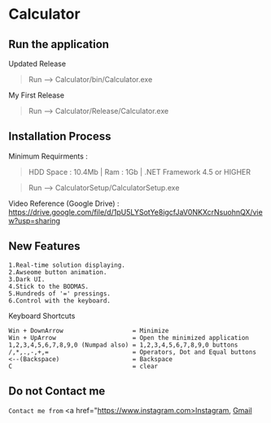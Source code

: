 # Calculator
Run the application
-----
Updated Release
  >Run --> Calculator/bin/Calculator.exe

My First Release
  >Run --> Calculator/Release/Calculator.exe

Installation Process
---
Minimum Requirments :
  >HDD Space : 10.4Mb |
  >Ram       : 1Gb |
  >.NET Framework 4.5 or HIGHER
 
  >Run --> CalculatorSetup/CalculatorSetup.exe

Video Reference (Google Drive) : https://drive.google.com/file/d/1pU5LYSotYe8igcfJaV0NKXcrNsuohnQX/view?usp=sharing

New Features
-----
```
1.Real-time solution displaying.
2.Awseome button animation.
3.Dark UI.
4.Stick to the BODMAS.
5.Hundreds of '=' pressings.
6.Control with the keyboard.
```

Keyboard Shortcuts
```
Win + DownArrow                   = Minimize
Win + UpArrow                     = Open the minimized application
1,2,3,4,5,6,7,8,9,0 (Numpad also) = 1,2,3,4,5,6,7,8,9,0 buttons
/,*,.,-,+,=                       = Operators, Dot and Equal buttons
<--(Backspace)                    = Backspace
C                                 = clear
```
Do not Contact me
-----
```Contact me from``` <a href="https://www.instagram.com>Instagram</a>, <a href="https://mail.google.com">Gmail</a>
